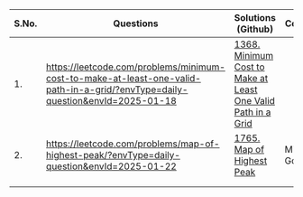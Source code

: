 | **S.No.** | **Questions** | **Solutions (Github)** | **Company** |
| --- | --- | --- | --- |
| 1. | https://leetcode.com/problems/minimum-cost-to-make-at-least-one-valid-path-in-a-grid/?envType=daily-question&envId=2025-01-18 | [1368. Minimum Cost to Make at Least One Valid Path in a Grid](https://github.com/amitpoitrix/DSA-Problems-Sol/blob/main/Leetcode/LeetcodeDaily/2025/01_Jan/18_MinimumCostToMake_at_LeastOneValidPath_in_a_Grid.java) |  |
| 2. | https://leetcode.com/problems/map-of-highest-peak/?envType=daily-question&envId=2025-01-22 | [1765. Map of Highest Peak](https://github.com/amitpoitrix/DSA-Problems-Sol/blob/main/Leetcode/LeetcodeDaily/2025/01_Jan/22_MapOfHighestPeak.java) | Microsoft, Google |
|  |  |  |  |
|  |  |  |  |